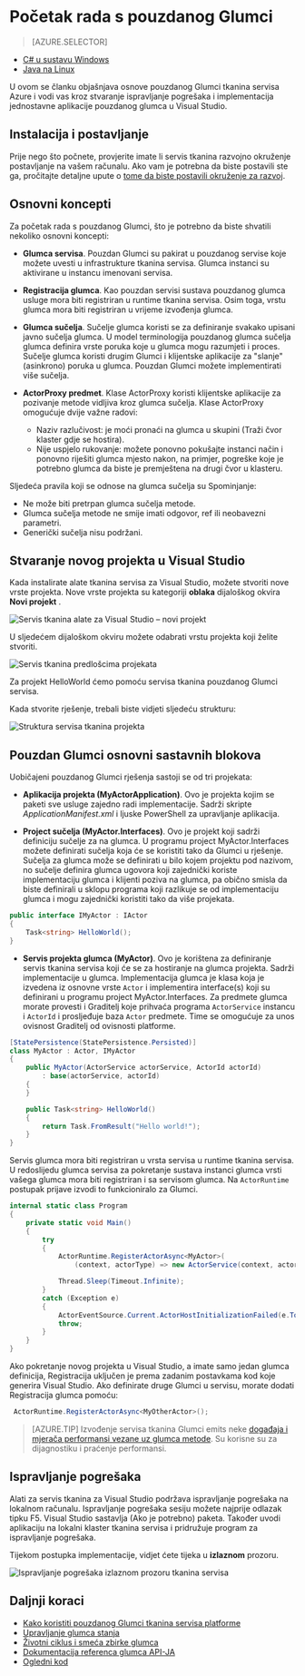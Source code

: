 <properties
   pageTitle="Početak rada sa servisa tkanina pouzdanog Glumci | Microsoft Azure"
   description="Pomoću ovog praktičnog vodiča vodit će vas kroz korake stvaranja, ispravljanje pogrešaka i implementacija jednostavne utemeljen na glumca servisa putem servisa tkanina pouzdanog Glumci."
   services="service-fabric"
   documentationCenter=".net"
   authors="vturecek"
   manager="timlt"
   editor=""/>

<tags
   ms.service="service-fabric"
   ms.devlang="dotnet"
   ms.topic="article"
   ms.tgt_pltfrm="NA"
   ms.workload="NA"
   ms.date="09/25/2016"
   ms.author="vturecek"/>

# <a name="getting-started-with-reliable-actors"></a>Početak rada s pouzdanog Glumci

> [AZURE.SELECTOR]
- [C# u sustavu Windows](service-fabric-reliable-actors-get-started.md)
- [Java na Linux](service-fabric-reliable-actors-get-started-java.md)

U ovom se članku objašnjava osnove pouzdanog Glumci tkanina servisa Azure i vodi vas kroz stvaranje ispravljanje pogrešaka i implementacija jednostavne aplikacije pouzdanog glumca u Visual Studio.

## <a name="installation-and-setup"></a>Instalacija i postavljanje
Prije nego što počnete, provjerite imate li servis tkanina razvojno okruženje postavljanje na vašem računalu.
Ako vam je potrebna da biste postavili ste ga, pročitajte detaljne upute o [tome da biste postavili okruženje za razvoj](service-fabric-get-started.md).

## <a name="basic-concepts"></a>Osnovni koncepti
Za početak rada s pouzdanog Glumci, što je potrebno da biste shvatili nekoliko osnovni koncepti:

 * **Glumca servisa**. Pouzdan Glumci su pakirat u pouzdanog servise koje možete uvesti u infrastrukture tkanina servisa. Glumca instanci su aktivirane u instancu imenovani servisa.
 
 * **Registracija glumca**. Kao pouzdan servisi sustava pouzdanog glumca usluge mora biti registriran u runtime tkanina servisa. Osim toga, vrstu glumca mora biti registriran u vrijeme izvođenja glumca.
 
 * **Glumca sučelja**. Sučelje glumca koristi se za definiranje svakako upisani javno sučelja glumca. U model terminologija pouzdanog glumca sučelja glumca definira vrste poruka koje u glumca mogu razumjeti i proces. Sučelje glumca koristi drugim Glumci i klijentske aplikacije za "slanje" (asinkrono) poruka u glumca. Pouzdan Glumci možete implementirati više sučelja.
 
 * **ActorProxy predmet**. Klase ActorProxy koristi klijentske aplikacije za pozivanje metode vidljiva kroz glumca sučelja. Klase ActorProxy omogućuje dvije važne radovi:
    * Naziv razlučivost: je moći pronaći na glumca u skupini (Traži čvor klaster gdje se hostira).
    * Nije uspjelo rukovanje: možete ponovno pokušajte instanci način i ponovno riješiti glumca mjesto nakon, na primjer, pogreške koje je potrebno glumca da biste je premještena na drugi čvor u klasteru.

Sljedeća pravila koji se odnose na glumca sučelja su Spominjanje:

- Ne može biti pretrpan glumca sučelja metode.
- Glumca sučelja metode ne smije imati odgovor, ref ili neobavezni parametri.
- Generički sučelja nisu podržani.

## <a name="create-a-new-project-in-visual-studio"></a>Stvaranje novog projekta u Visual Studio
Kada instalirate alate tkanina servisa za Visual Studio, možete stvoriti nove vrste projekta. Nove vrste projekta su kategoriji **oblaka** dijaloškog okvira **Novi projekt** .


![Servis tkanina alate za Visual Studio – novi projekt][1]

U sljedećem dijaloškom okviru možete odabrati vrstu projekta koji želite stvoriti.

![Servis tkanina predlošcima projekata][5]

Za projekt HelloWorld ćemo pomoću servisa tkanina pouzdanog Glumci servisa.

Kada stvorite rješenje, trebali biste vidjeti sljedeću strukturu:

![Struktura servisa tkanina projekta][2]

## <a name="reliable-actors-basic-building-blocks"></a>Pouzdan Glumci osnovni sastavnih blokova

Uobičajeni pouzdanog Glumci rješenja sastoji se od tri projekata:

* **Aplikacija projekta (MyActorApplication)**. Ovo je projekta kojim se paketi sve usluge zajedno radi implementacije. Sadrži skripte *ApplicationManifest.xml* i ljuske PowerShell za upravljanje aplikacija.

* **Project sučelja (MyActor.Interfaces)**. Ovo je projekt koji sadrži definiciju sučelje za na glumca. U programu project MyActor.Interfaces možete definirati sučelja koja će se koristiti tako da Glumci u rješenje. Sučelja za glumca može se definirati u bilo kojem projektu pod nazivom, no sučelje definira glumca ugovora koji zajednički koriste implementaciju glumca i klijenti poziva na glumca, pa obično smisla da biste definirali u sklopu programa koji razlikuje se od implementaciju glumca i mogu zajednički koristiti tako da više projekata.

```csharp
public interface IMyActor : IActor
{
    Task<string> HelloWorld();
}
```

* **Servis projekta glumca (MyActor)**. Ovo je korištena za definiranje servis tkanina servisa koji će se za hostiranje na glumca projekta. Sadrži implementacije u glumca. Implementacija glumca je klasa koja je izvedena iz osnovne vrste `Actor` i implementira interface(s) koji su definirani u programu project MyActor.Interfaces. Za predmete glumca morate provesti i Graditelj koje prihvaća programa `ActorService` instancu i `ActorId` i prosljeđuje baza `Actor` predmete. Time se omogućuje za unos ovisnost Graditelj od ovisnosti platforme.

```csharp
[StatePersistence(StatePersistence.Persisted)]
class MyActor : Actor, IMyActor
{
    public MyActor(ActorService actorService, ActorId actorId)
        : base(actorService, actorId)
    {
    }

    public Task<string> HelloWorld()
    {
        return Task.FromResult("Hello world!");
    }
}
```

Servis glumca mora biti registriran u vrsta servisa u runtime tkanina servisa. U redoslijedu glumca servisa za pokretanje sustava instanci glumca vrsti vašega glumca mora biti registriran i sa servisom glumca. Na `ActorRuntime` postupak prijave izvodi to funkcioniralo za Glumci.

```csharp
internal static class Program
{
    private static void Main()
    {
        try
        {
            ActorRuntime.RegisterActorAsync<MyActor>(
                (context, actorType) => new ActorService(context, actorType, () => new MyActor())).GetAwaiter().GetResult();

            Thread.Sleep(Timeout.Infinite);
        }
        catch (Exception e)
        {
            ActorEventSource.Current.ActorHostInitializationFailed(e.ToString());
            throw;
        }
    }
}

```

Ako pokretanje novog projekta u Visual Studio, a imate samo jedan glumca definicija, Registracija uključen je prema zadanim postavkama kod koje generira Visual Studio. Ako definirate druge Glumci u servisu, morate dodati Registracija glumca pomoću:

```csharp
 ActorRuntime.RegisterActorAsync<MyOtherActor>();

```

> [AZURE.TIP] Izvođenje servisa tkanina Glumci emits neke [događaja i mjerača performansi vezane uz glumca metode](service-fabric-reliable-actors-diagnostics.md#actor-method-events-and-performance-counters). Su korisne su za dijagnostiku i praćenje performansi.


## <a name="debugging"></a>Ispravljanje pogrešaka

Alati za servis tkanina za Visual Studio podržava ispravljanje pogrešaka na lokalnom računalu. Ispravljanje pogrešaka sesiju možete najprije odlazak tipku F5. Visual Studio sastavlja (Ako je potrebno) paketa. Također uvodi aplikaciju na lokalni klaster tkanina servisa i pridružuje program za ispravljanje pogrešaka.

Tijekom postupka implementacije, vidjet ćete tijeka u **izlaznom** prozoru.

![Ispravljanje pogrešaka izlaznom prozoru tkanina servisa][3]


## <a name="next-steps"></a>Daljnji koraci
 - [Kako koristiti pouzdanog Glumci tkanina servisa platforme](service-fabric-reliable-actors-platform.md)
 - [Upravljanje glumca stanja](service-fabric-reliable-actors-state-management.md)
 - [Životni ciklus i smeća zbirke glumca](service-fabric-reliable-actors-lifecycle.md)
 - [Dokumentacija referenca glumca API-JA](https://msdn.microsoft.com/library/azure/dn971626.aspx)
 - [Ogledni kod](https://github.com/Azure/servicefabric-samples)


<!--Image references-->
[1]: ./media/service-fabric-reliable-actors-get-started/reliable-actors-newproject.PNG
[2]: ./media/service-fabric-reliable-actors-get-started/reliable-actors-projectstructure.PNG
[3]: ./media/service-fabric-reliable-actors-get-started/debugging-output.PNG
[4]: ./media/service-fabric-reliable-actors-get-started/vs-context-menu.png
[5]: ./media/service-fabric-reliable-actors-get-started/reliable-actors-newproject1.PNG
